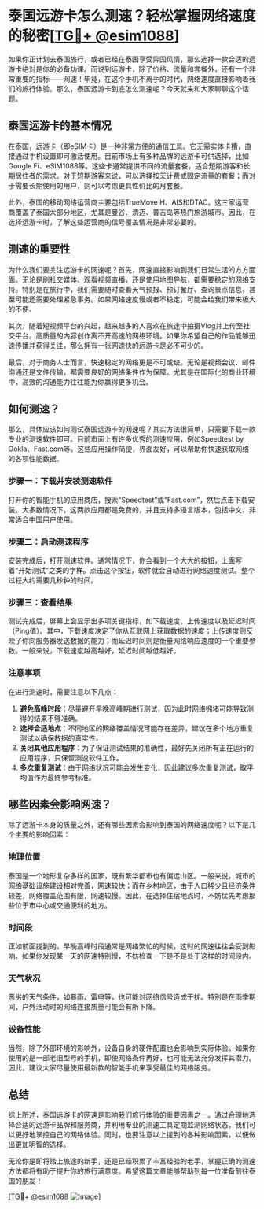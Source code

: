 # 泰国远游卡怎么测速？轻松掌握网络速度的秘密[[TG💪+ @esim1088](https://t.me/s/esim1088)]

如果你正计划去泰国旅行，或者已经在泰国享受异国风情，那么选择一款合适的远游卡绝对是你的必备功课。而说到远游卡，除了价格、流量和套餐外，还有一个非常重要的指标——网速！毕竟，在这个手机不离手的时代，网络速度直接影响着我们的旅行体验。那么，泰国远游卡到底怎么测速呢？今天就来和大家聊聊这个话题。

## 泰国远游卡的基本情况

在泰国，远游卡（即eSIM卡）是一种非常方便的通信工具。它无需实体卡槽，直接通过手机设置即可激活使用。目前市场上有多种品牌的远游卡可供选择，比如Google Fi、eSIM1088等。这些卡通常提供不同的流量套餐，适合短期游客和长期居住者的需求。对于短期游客来说，可以选择按天计费或固定流量的套餐；而对于需要长期使用的用户，则可以考虑更具性价比的月套餐。

此外，泰国的移动网络运营商主要包括TrueMove H、AIS和DTAC。这三家运营商覆盖了泰国大部分地区，尤其是曼谷、清迈、普吉岛等热门旅游城市。因此，在选择远游卡时，了解这些运营商的信号覆盖情况是非常必要的。

## 测速的重要性

为什么我们要关注远游卡的网速呢？首先，网速直接影响到我们日常生活的方方面面。无论是刷社交媒体、观看视频直播，还是使用地图导航，都需要稳定的网络支持。特别是在旅行中，我们需要随时查看天气预报、预订餐厅、查询景点信息，甚至可能还需要处理紧急事务。如果网络速度慢或者不稳定，可能会给我们带来极大的不便。

其次，随着短视频平台的兴起，越来越多的人喜欢在旅途中拍摄Vlog并上传至社交平台。高质量的内容创作离不开高速的网络环境。如果你希望自己的作品能够迅速传播并获得关注，那么拥有一张网速快的远游卡是必不可少的。

最后，对于商务人士而言，快速稳定的网络更是不可或缺。无论是视频会议、邮件沟通还是文件传输，都需要良好的网络条件作为保障。尤其是在国际化的商业环境中，高效的沟通能力往往能为你赢得更多机会。

## 如何测速？

那么，具体应该如何测试泰国远游卡的网速呢？其实方法很简单，只需要下载一款专业的测速软件即可。目前市面上有许多优秀的测速应用，例如Speedtest by Ookla、Fast.com等。这些应用操作简便，界面友好，可以帮助你快速获取网络的各项性能数据。

### 步骤一：下载并安装测速软件

打开你的智能手机的应用商店，搜索“Speedtest”或“Fast.com”，然后点击下载安装。大多数情况下，这两款应用都是免费的，并且支持多语言版本，包括中文，非常适合中国用户使用。

### 步骤二：启动测速程序

安装完成后，打开测速软件。通常情况下，你会看到一个大大的按钮，上面写着“开始测试”之类的字样。点击这个按钮，软件就会自动进行网络速度测试。整个过程大约需要几秒钟的时间。

### 步骤三：查看结果

测试完成后，屏幕上会显示出多项关键指标，如下载速度、上传速度以及延迟时间（Ping值）。其中，下载速度决定了你从互联网上获取数据的速度；上传速度则反映了你向服务器发送数据的能力；而延迟时间则是衡量网络响应速度的一个重要参数。一般来说，下载速度越高越好，延迟时间越低越好。

### 注意事项

在进行测速时，需要注意以下几点：

1. **避免高峰时段**：尽量避开早晚高峰期进行测试，因为此时网络拥堵可能导致测得的结果不够准确。
2. **选择合适地点**：不同地区的网络覆盖情况可能存在差异，建议在多个地方重复测试以确保数据的真实性。
3. **关闭其他应用程序**：为了保证测试结果的准确性，最好先关闭所有正在运行的应用程序，只保留测速软件工作。
4. **多次重复测试**：由于网络状况可能会发生变化，因此建议多次重复测试，取平均值作为最终参考标准。

## 哪些因素会影响网速？

除了远游卡本身的质量之外，还有哪些因素会影响到泰国的网络速度呢？以下是几个主要的影响因素：

### 地理位置

泰国是一个地形复杂多样的国家，既有繁华都市也有偏远山区。一般来说，城市的网络基础设施建设相对完善，网速较快；而在乡村地区，由于人口稀少且经济条件较差，网络覆盖范围有限，网速较慢。因此，在选择住宿地点时，不妨优先考虑那些位于市中心或交通便利的地方。

### 时间段

正如前面提到的，早晚高峰时段通常是网络繁忙的时候，这时的网速往往会受到影响。如果你发现某一天的网速特别慢，不妨检查一下是不是处于这样的时间段内。

### 天气状况

恶劣的天气条件，如暴雨、雷电等，也可能对网络信号造成干扰。特别是在雨季期间，户外活动时的网络连接质量可能会有所下降。

### 设备性能

当然，除了外部环境的影响外，设备自身的硬件配置也会影响到实际体验。如果你使用的是一部老旧型号的手机，即使网络条件再好，也可能无法充分发挥其潜力。因此，建议大家尽量使用最新款的智能手机来享受最佳的网络服务。

## 总结

综上所述，泰国远游卡的网速是影响我们旅行体验的重要因素之一。通过合理地选择合适的远游卡品牌和服务商，并利用专业的测速工具定期监测网络状态，我们可以更好地掌控自己的网络体验。同时，也要注意以上提到的各种影响因素，以便做出更加明智的选择。

无论你是即将踏上旅途的新手，还是已经积累了丰富经验的老手，掌握正确的测速方法都将有助于提升你的旅行满意度。希望这篇文章能够帮助到每一位准备前往泰国的朋友！

[[TG💪+ @esim1088](https://t.me/s/esim1088) ![Image](https://i.postimg.cc/4NQfJmqS/Snipaste-2025-05-13-00-14-12.png)]